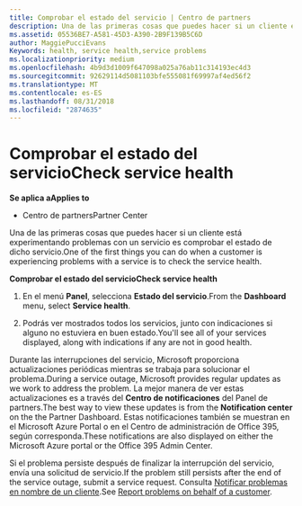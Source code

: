 ```yaml
---
title: Comprobar el estado del servicio | Centro de partners
description: Una de las primeras cosas que puedes hacer si un cliente está experimentando problemas con un servicio es comprobar el estado de dicho servicio.
ms.assetid: 05536BE7-A581-45D3-A390-2B9F139B5C6D
author: MaggiePucciEvans
Keywords: health, service health,service problems
ms.localizationpriority: medium
ms.openlocfilehash: 4b9d3d1009f647098a025a76ab11c314193ec4d3
ms.sourcegitcommit: 92629114d5081103bfe555081f69997af4ed56f2
ms.translationtype: MT
ms.contentlocale: es-ES
ms.lasthandoff: 08/31/2018
ms.locfileid: "2874635"
---
```

# <a name="check-service-health"></a><span data-ttu-id="a50c5-103">Comprobar el estado del servicio</span><span class="sxs-lookup"><span data-stu-id="a50c5-103">Check service health</span></span>

**<span data-ttu-id="a50c5-104">Se aplica a</span><span class="sxs-lookup"><span data-stu-id="a50c5-104">Applies to</span></span>**

-  <span data-ttu-id="a50c5-105">Centro de partners</span><span class="sxs-lookup"><span data-stu-id="a50c5-105">Partner Center</span></span>

<span data-ttu-id="a50c5-106">Una de las primeras cosas que puedes hacer si un cliente está experimentando problemas con un servicio es comprobar el estado de dicho servicio.</span><span class="sxs-lookup"><span data-stu-id="a50c5-106">One of the first things you can do when a customer is experiencing problems with a service is to check the service health.</span></span>

**<span data-ttu-id="a50c5-107">Comprobar el estado del servicio</span><span class="sxs-lookup"><span data-stu-id="a50c5-107">Check service health</span></span>**

1.  <span data-ttu-id="a50c5-108">En el menú **Panel**, selecciona **Estado del servicio**.</span><span class="sxs-lookup"><span data-stu-id="a50c5-108">From the **Dashboard** menu, select **Service health**.</span></span> 

2.  <span data-ttu-id="a50c5-109">Podrás ver mostrados todos los servicios, junto con indicaciones si alguno no estuviera en buen estado.</span><span class="sxs-lookup"><span data-stu-id="a50c5-109">You'll see all of your services displayed, along with indications if any are not in good health.</span></span> 

<span data-ttu-id="a50c5-110">Durante las interrupciones del servicio, Microsoft proporciona actualizaciones periódicas mientras se trabaja para solucionar el problema.</span><span class="sxs-lookup"><span data-stu-id="a50c5-110">During a service outage, Microsoft provides regular updates as we work to address the problem.</span></span> <span data-ttu-id="a50c5-111">La mejor manera de ver estas actualizaciones es a través del **Centro de notificaciones** del Panel de partners.</span><span class="sxs-lookup"><span data-stu-id="a50c5-111">The best way to view these updates is from the **Notification center** on the the Partner Dashboard.</span></span> <span data-ttu-id="a50c5-112">Estas notificaciones también se muestran en el Microsoft Azure Portal o en el Centro de administración de Office 395, según corresponda.</span><span class="sxs-lookup"><span data-stu-id="a50c5-112">These notifications are also displayed on either the Microsoft Azure portal or the Office 395 Admin Center.</span></span>

<span data-ttu-id="a50c5-113">Si el problema persiste después de finalizar la interrupción del servicio, envía una solicitud de servicio.</span><span class="sxs-lookup"><span data-stu-id="a50c5-113">If the problem still persists after the end of the service outage, submit a service request.</span></span> <span data-ttu-id="a50c5-114">Consulta [Notificar problemas en nombre de un cliente](report-problems-on-behalf-of-a-customer.md).</span><span class="sxs-lookup"><span data-stu-id="a50c5-114">See [Report problems on behalf of a customer](report-problems-on-behalf-of-a-customer.md).</span></span>

 

 



